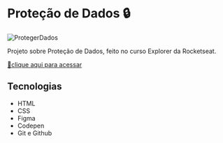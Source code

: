 # Proteção de Dados 🔒

![ProtegerDados](https://user-images.githubusercontent.com/113316157/202584037-7eef4cbd-d55d-4e5c-a9af-4c2867f4fd65.png)

Projeto sobre Proteção de Dados, feito no curso Explorer da Rocketseat.

[🔗clique aqui para acessar](https://larissaaleall.github.io/ProtegerDados/)

## Tecnologias 

- HTML
- CSS
- Figma
- Codepen
- Git e Github
